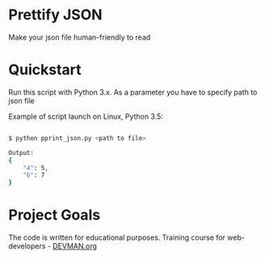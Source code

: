 # Prettify JSON

Make your json file human-friendly to read


# Quickstart

Run this script with Python 3.x. As a parameter you have to specify path to json file

Example of script launch on Linux, Python 3.5:

```bash

$ python pprint_json.py <path to file>

Output:
{
    "4": 5,
    "6": 7
}

```

# Project Goals

The code is written for educational purposes. Training course for web-developers - [DEVMAN.org](https://devman.org)
